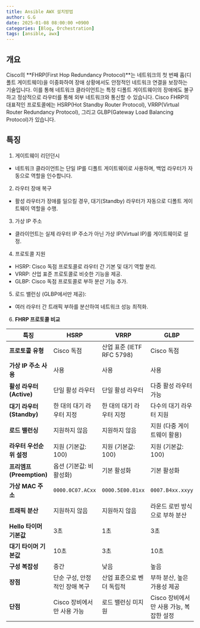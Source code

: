 ```yaml
---
title: Ansible AWX 설치방법
author: G.G
date: 2025-01-08 08:00:00 +0900
categories: [Blog, Orchestration]
tags: [ansible, awx]
---
```


## 개요
Cisco의 **FHRP(First Hop Redundancy Protocol)**는 네트워크의 첫 번째 홉(디폴트 게이트웨이)을 이중화하여 장애 상황에서도 안정적인 네트워크 연결을 보장하는 기술입니다. 이를 통해 네트워크 클라이언트는 특정 디폴트 게이트웨이의 장애에도 불구하고 정상적으로 라우터를 통해 외부 네트워크와 통신할 수 있습니다. Cisco FHRP의 대표적인 프로토콜에는 HSRP(Hot Standby Router Protocol), VRRP(Virtual Router Redundancy Protocol), 그리고 GLBP(Gateway Load Balancing Protocol)가 있습니다.

## 특징
1. 게이트웨이 리던던시
- 네트워크 클라이언트는 단일 IP를 디폴트 게이트웨이로 사용하며, 백업 라우터가 자동으로 역할을 인수합니다.
2. 라우터 장애 복구
- 활성 라우터가 장애를 일으킬 경우, 대기(Standby) 라우터가 자동으로 디폴트 게이트웨이 역할을 수행.
3. 가상 IP 주소
- 클라이언트는 실제 라우터 IP 주소가 아닌 가상 IP(Virtual IP)를 게이트웨이로 설정.
4. 프로토콜 지원
- HSRP: Cisco 독점 프로토콜로 라우터 간 기본 및 대기 역할 분리.
- VRRP: 산업 표준 프로토콜로 비슷한 기능을 제공.
- GLBP: Cisco 독점 프로토콜로 부하 분산 기능 추가.
5. 로드 밸런싱 (GLBP에서만 제공):
- 여러 라우터 간 트래픽 부하를 분산하여 네트워크 성능 최적화.

6. **FHRP 프로토콜 비교**

| **특징**                     | **HSRP**                              | **VRRP**                              | **GLBP**                              |
|------------------------------|---------------------------------------|---------------------------------------|---------------------------------------|
| **프로토콜 유형**             | Cisco 독점                           | 산업 표준 (IETF RFC 5798)             | Cisco 독점                           |
| **가상 IP 주소 사용**         | 사용                                  | 사용                                  | 사용                                  |
| **활성 라우터 (Active)**      | 단일 활성 라우터                     | 단일 활성 라우터                     | 다중 활성 라우터 가능                |
| **대기 라우터 (Standby)**     | 한 대의 대기 라우터 지정              | 한 대의 대기 라우터 지정              | 다수의 대기 라우터 지원              |
| **로드 밸런싱**               | 지원하지 않음                         | 지원하지 않음                         | 지원 (다중 게이트웨이 활용)           |
| **라우터 우선순위 설정**      | 지원 (기본값: 100)                   | 지원 (기본값: 100)                   | 지원 (기본값: 100)                   |
| **프리엠프 (Preemption)**     | 옵션 (기본값: 비활성화)               | 기본 활성화                           | 기본 활성화                           |
| **가상 MAC 주소**             | `0000.0C07.ACxx`                     | `0000.5E00.01xx`                     | `0007.B4xx.xxyy`                     |
| **트래픽 분산**               | 지원하지 않음                         | 지원하지 않음                         | 라운드 로빈 방식으로 부하 분산        |
| **Hello 타이머 기본값**       | 3초                                  | 1초                                  | 3초                                  |
| **대기 타이머 기본값**         | 10초                                 | 3초                                  | 10초                                 |
| **구성 복잡성**               | 중간                                  | 낮음                                  | 높음                                  |
| **장점**                     | 단순 구성, 안정적인 장애 복구         | 산업 표준으로 벤더 독립적            | 부하 분산, 높은 가용성 제공           |
| **단점**                     | Cisco 장비에서만 사용 가능            | 로드 밸런싱 미지원                    | Cisco 장비에서만 사용 가능, 복잡한 설정|
